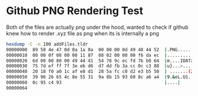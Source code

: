 # Github PNG Rendering Test

Both of the files are actually png under the hood, wanted to check if github knew how to render .xyz file as png when its is internally a png

```bash
hexdump -C -n 100 addFiles.tldr
00000000  89 50 4e 47 0d 0a 1a 0a  00 00 00 0d 49 48 44 52  |.PNG........IHDR|
00000010  00 00 0f 08 00 00 11 87  08 02 00 00 00 f6 da ec  |................|
00000020  6d 00 00 80 00 49 44 41  54 78 9c ec fd 7b b0 64  |m....IDATx...{.d|
00000030  75 7d ef ff 7f 3e eb d6  d7 dd fb 3a cc 0c c3 88  |u}...>.....:....|
00000040  20 18 f0 a0 1c af e8 d1  28 5a fc c0 d2 e3 b5 50  | .......(Z.....P|
00000050  39 96 26 65 4c 8e 55 31  9a 8b 15 93 60 8c a6 a4  |9.&eL.U1....`...|
00000060  0c 95 c4 93                                       |....|
00000064
```
